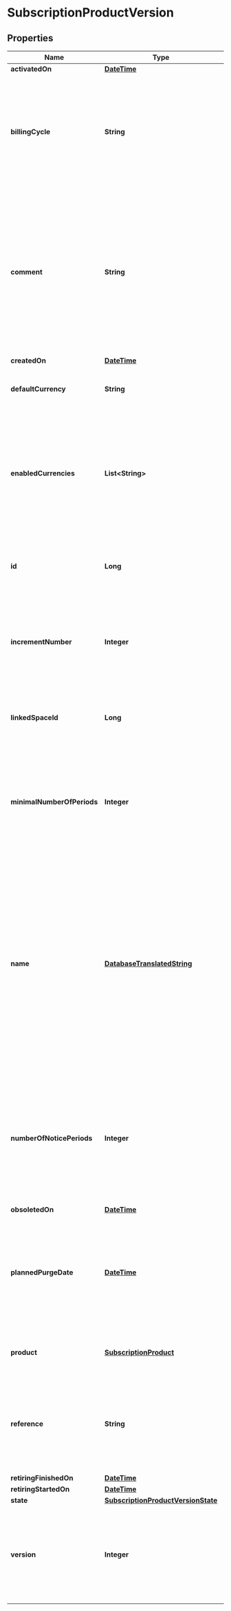 
# SubscriptionProductVersion

## Properties
Name | Type | Description | Notes
------------ | ------------- | ------------- | -------------
**activatedOn** | [**DateTime**](DateTime.md) |  |  [optional]
**billingCycle** | **String** | The billing cycle determines the rhythm with which the subscriber is billed. The charging may have different rhythm. |  [optional]
**comment** | **String** | The comment allows to provide a internal comment for the version. It helps to document why a product was changed. The comment is not disclosed to the subscriber. |  [optional]
**createdOn** | [**DateTime**](DateTime.md) |  |  [optional]
**defaultCurrency** | **String** | The default currency has to be used in all fees. |  [optional]
**enabledCurrencies** | **List&lt;String&gt;** | The currencies which are enabled can be selected to define component fees. Currencies which are not enabled cannot be used to define fees. |  [optional]
**id** | **Long** | The ID is the primary key of the entity. The ID identifies the entity uniquely. |  [optional]
**incrementNumber** | **Integer** | The increment number represents the version number incremented whenever a new version is activated. |  [optional]
**linkedSpaceId** | **Long** | The linked space id holds the ID of the space to which the entity belongs to. |  [optional]
**minimalNumberOfPeriods** | **Integer** | The minimal number of periods determines how long the subscription has to run before the subscription can be terminated. |  [optional]
**name** | [**DatabaseTranslatedString**](DatabaseTranslatedString.md) | The product version name is the name of the product which is shown to the user for the version. When the visible product name should be changed for a particular product a new version has to be created which contains the new name of the product. |  [optional]
**numberOfNoticePeriods** | **Integer** | The number of notice periods determines the number of periods which need to be paid between the request to terminate the subscription and the final period. |  [optional]
**obsoletedOn** | [**DateTime**](DateTime.md) |  |  [optional]
**plannedPurgeDate** | [**DateTime**](DateTime.md) | The planned purge date indicates when the entity is permanently removed. When the date is null the entity is not planned to be removed. |  [optional]
**product** | [**SubscriptionProduct**](SubscriptionProduct.md) | Each product version is linked to a product. |  [optional]
**reference** | **String** | The product version reference helps to identify the version. The reference is generated out of the product reference. |  [optional]
**retiringFinishedOn** | [**DateTime**](DateTime.md) |  |  [optional]
**retiringStartedOn** | [**DateTime**](DateTime.md) |  |  [optional]
**state** | [**SubscriptionProductVersionState**](SubscriptionProductVersionState.md) |  |  [optional]
**version** | **Integer** | The version number indicates the version of the entity. The version is incremented whenever the entity is changed. |  [optional]



